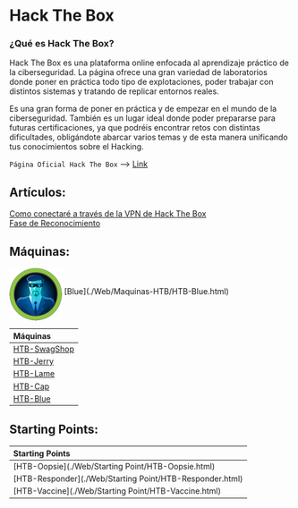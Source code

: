 # Hack The Box

### ¿Qué es Hack The Box?
Hack The Box es una plataforma online enfocada al aprendizaje práctico de la ciberseguridad. La página ofrece una gran
variedad de laboratorios donde poner en práctica todo tipo de explotaciones, poder trabajar con distintos sistemas
y tratando de replicar entornos reales.

Es una gran forma de poner en práctica y de empezar en el mundo de la ciberseguridad. También es un lugar ideal donde
poder prepararse para futuras certificaciones, ya que podréis encontrar retos con distintas dificultades, obligándote
abarcar varios temas y de esta manera unificando tus conocimientos sobre el Hacking.

`Página Oficial Hack The Box` --> [Link](https://www.hackthebox.com/)

## Artículos:
[Como conectaré a través de la VPN de Hack The Box](./Articulos/Como_conectarse_a_HTB.html)  
[Fase de Reconocimiento](./Articulos/Fase_de_reconocimiento-HTB.html)  

## Máquinas:

<div id="container">
    <img src="../assets/images/BlueButton.png" align="middle">
    [Blue](./Web/Maquinas-HTB/HTB-Blue.html)
</div>

|**Máquinas**                                          |
|:-----------------------------------------------------|
|[HTB-SwagShop](./Web/Maquinas-HTB/HTB-SwagShop.html)  |
|[HTB-Jerry](./Web/Maquinas-HTB/HTB-Jerry.html)        |
|[HTB-Lame](./Web/Maquinas-HTB/HTB-Lame.html)          |
|[HTB-Cap](./Web/Maquinas-HTB/HTB-Cap.html)            |                                                      
|[HTB-Blue](./Web/Maquinas-HTB/HTB-Blue.html)          |                                                        
  
## Starting Points:

|**Starting Points**                                      |
|:--------------------------------------------------------|
|[HTB-Oopsie](./Web/Starting Point/HTB-Oopsie.html)       |
|[HTB-Responder](./Web/Starting Point/HTB-Responder.html) |
|[HTB-Vaccine](./Web/Starting Point/HTB-Vaccine.html)     |
 
 

  
